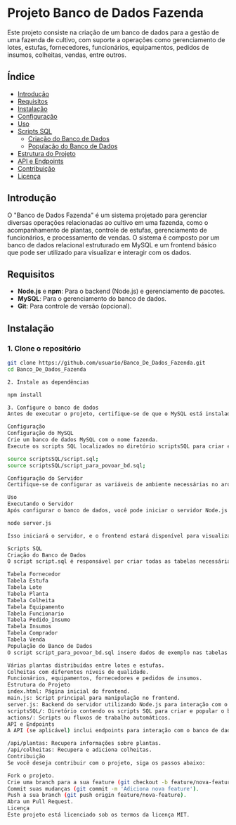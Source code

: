 # Projeto Banco de Dados Fazenda

Este projeto consiste na criação de um banco de dados para a gestão de uma fazenda de cultivo, com suporte a operações como gerenciamento de lotes, estufas, fornecedores, funcionários, equipamentos, pedidos de insumos, colheitas, vendas, entre outros.

## Índice

- [Introdução](#introdução)
- [Requisitos](#requisitos)
- [Instalação](#instalação)
- [Configuração](#configuração)
- [Uso](#uso)
- [Scripts SQL](#scripts-sql)
  - [Criação do Banco de Dados](#criação-do-banco-de-dados)
  - [População do Banco de Dados](#população-do-banco-de-dados)
- [Estrutura do Projeto](#estrutura-do-projeto)
- [API e Endpoints](#api-e-endpoints)
- [Contribuição](#contribuição)
- [Licença](#licença)

## Introdução

O "Banco de Dados Fazenda" é um sistema projetado para gerenciar diversas operações relacionadas ao cultivo em uma fazenda, como o acompanhamento de plantas, controle de estufas, gerenciamento de funcionários, e processamento de vendas. O sistema é composto por um banco de dados relacional estruturado em MySQL e um frontend básico que pode ser utilizado para visualizar e interagir com os dados.

## Requisitos

- **Node.js** e **npm**: Para o backend (Node.js) e gerenciamento de pacotes.
- **MySQL**: Para o gerenciamento do banco de dados.
- **Git**: Para controle de versão (opcional).

## Instalação

### 1. Clone o repositório

```bash
git clone https://github.com/usuario/Banco_De_Dados_Fazenda.git
cd Banco_De_Dados_Fazenda

2. Instale as dependências

npm install

3. Configure o banco de dados
Antes de executar o projeto, certifique-se de que o MySQL está instalado e configurado na sua máquina.

Configuração
Configuração do MySQL
Crie um banco de dados MySQL com o nome fazenda.
Execute os scripts SQL localizados no diretório scriptsSQL para criar e popular as tabelas do banco de dados.

source scriptsSQL/script.sql;
source scriptsSQL/script_para_povoar_bd.sql;

Configuração do Servidor
Certifique-se de configurar as variáveis de ambiente necessárias no arquivo server.js, como as credenciais de acesso ao banco de dados MySQL.

Uso
Executando o Servidor
Após configurar o banco de dados, você pode iniciar o servidor Node.js com o seguinte comando:

node server.js

Isso iniciará o servidor, e o frontend estará disponível para visualização e interação no seu navegador.

Scripts SQL
Criação do Banco de Dados
O script script.sql é responsável por criar todas as tabelas necessárias para o funcionamento do sistema, incluindo:

Tabela Fornecedor
Tabela Estufa
Tabela Lote
Tabela Planta
Tabela Colheita
Tabela Equipamento
Tabela Funcionario
Tabela Pedido_Insumo
Tabela Insumos
Tabela Comprador
Tabela Venda
População do Banco de Dados
O script script_para_povoar_bd.sql insere dados de exemplo nas tabelas criadas para simular um ambiente real de produção. Ele inclui exemplos como:

Várias plantas distribuídas entre lotes e estufas.
Colheitas com diferentes níveis de qualidade.
Funcionários, equipamentos, fornecedores e pedidos de insumos.
Estrutura do Projeto
index.html: Página inicial do frontend.
main.js: Script principal para manipulação no frontend.
server.js: Backend do servidor utilizando Node.js para interação com o banco de dados.
scriptsSQL/: Diretório contendo os scripts SQL para criar e popular o banco de dados.
actions/: Scripts ou fluxos de trabalho automáticos.
API e Endpoints
A API (se aplicável) inclui endpoints para interação com o banco de dados. Alguns exemplos de endpoints incluem:

/api/plantas: Recupera informações sobre plantas.
/api/colheitas: Recupera e adiciona colheitas.
Contribuição
Se você deseja contribuir com o projeto, siga os passos abaixo:

Fork o projeto.
Crie uma branch para a sua feature (git checkout -b feature/nova-feature).
Commit suas mudanças (git commit -m 'Adiciona nova feature').
Push a sua branch (git push origin feature/nova-feature).
Abra um Pull Request.
Licença
Este projeto está licenciado sob os termos da licença MIT.
```
